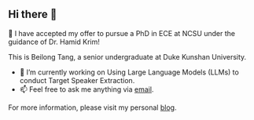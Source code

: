 ## Hi there 👋

🎉 I have accepted my offer to pursue a PhD in ECE at NCSU under the guidance of Dr. Hamid Krim!

This is Beilong Tang, a senior undergraduate at Duke Kunshan University. 
- 🔭 I’m currently working on Using Large Language Models (LLMs) to conduct Target Speaker Extraction.
- 📫 Feel free to ask me anything via  [email](mailto:bt132@duke.edu).

For more information, please visit my personal [blog](https://beilong-tang.github.io/).

